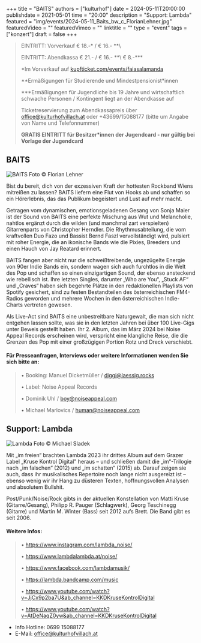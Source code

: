 +++
title = "BAITS"
authors = ["kulturhof"]
date = 2024-05-11T20:00:00
publishdate = 2021-05-01
time = "20:00"
description = "Support: Lambda"
featured = "img/events/2024-05-11_Baits_bw_c_FlorianLehner.jpg"
featuredVideo = ""
featuredVimeo = ""
linktitle = ""
type = "event"
tags = ["konzert"]
draft = false
+++

> EINTRITT: Vorverkauf € 18.-\* / € 16.- *\*\
> 
> EINTRITT: Abendkassa € 21.- / € 16.- *\*\ € 8.-\*\*\*
>
> \*Im Vorverkauf auf [kupfticket.com/events/faiasalamanda](https://kupfticket.com/events/faiasalamanda)
>
> \*\*Ermäßigungen für Studierende und Mindestpensionist\*innen
> 
> \*\*\*Ermäßigungen für Jugendliche bis 19 Jahre und wirtschaftlich schwache Personen / Kontingent liegt an der Abendkasse auf
>
> Ticketreservierung zum Abendkassapreis über office@kulturhofvillach.at oder +43699/15088177 (bitte um Angabe von Name und Telefonnummer) 
>
> **GRATIS EINTRITT für Besitzer\*innen der Jugendcard - nur gültig bei Vorlage der Jugendcard**



## BAITS

![BAITS](/img/events/2024-05-11_Baits_c_FlorainLehner.jpg)
Foto © Florian Lehner

Bist du bereit, dich von der exzessiven Kraft der hottesten Rockband Wiens mitreißen zu lassen? BAITS liefern eine Flut von Hooks ab und schaffen so ein Hörerlebnis, das das Publikum begeistert und Lust auf mehr macht.

Getragen vom dynamischen, emotionsgeladenen Gesang von Sonja Maier ist der Sound von BAITS eine perfekte Mischung aus Wut und Melancholie, nahtlos ergänzt durch die wilden (und manchmal zart verspielten) Gitarrenparts von Christopher Herndler. Die Rhythmusabteilung, die vom kraftvollen Duo Fazo und Bassist Bernd Faszl vervollständigt wird, pulsiert mit roher Energie, die an ikonische Bands wie die Pixies, Breeders und einen Hauch von Jay Reatard erinnert.

BAITS fangen aber nicht nur die schweißtreibende, ungezügelte Energie von 90er Indie Bands ein, sondern wagen sich auch furchtlos in die Welt des Pop und schaffen so einen einzigartigen Sound, der ebenso ansteckend wie rebellisch ist. Ihre letzten Singles, darunter „Who are You“, „Stuck AF“ und „Craves“ haben sich begehrte Plätze in den redaktionellen Playlists von Spotify gesichert, sind zu festen Bestandteilen des österreichischen FM4-Radios geworden und mehrere Wochen in den österreichischen Indie-Charts vertreten gewesen.

Als Live-Act sind BAITS eine unbestreitbare Naturgewalt, die man sich nicht entgehen lassen sollte, was sie in den letzten Jahren bei über 100 Live-Gigs unter Beweis gestellt haben. Ihr 2. Album, das im März 2024 bei Noise Appeal Records erscheinen wird, verspricht eine klangliche Reise, die die Grenzen des Pop mit einer großzügigen Portion Rotz und Dreck verschiebt.


#### Für Presseanfragen, Interviews oder weitere Informationen wenden Sie sich bitte an:
>
>• Booking: Manuel Dicketmüller / diggi@laessig.rocks
>
>• Label: Noise Appeal Records
>
>• Dominik Uhl / boy@noiseappeal.com
>
>• Michael Marlovics / human@noiseappeal.com

## Support: Lambda

![Lambda](/img/events/2024-05-11_Lambda_c_MichaelSladek.jpg)
Foto © Michael Sladek

Mit „im freien“ brachten Lambda 2023 ihr drittes Album auf dem Grazer Label „Kruse Kontrol Digital" heraus – und schließen damit die „im“-Trilogie nach „im falschen“ (2012) und „im schatten“ (2015) ab. Darauf zeigen sie auch, dass ihr musikalisches Repertoire noch lange nicht ausgereizt ist – ebenso wenig wir ihr Hang zu düsteren Texten, hoffnungsvollen Analysen und absolutem Bullshit.

Post/Punk/Noise/Rock gibts in der aktuellen Konstellation von Matti Kruse (Gitarre/Gesang), Philipp R. Pauger (Schlagwerk), Georg Teschinegg (Gitarre) und Martin M. Winter (Bass) seit 2012 aufs Brett. Die Band gibt es seit 2006.

#### Weitere Infos:
>
>• https://www.instagram.com/lambda_noise/ 
>
>• https://www.lambdalambda.at/noise/
>
>• https://www.facebook.com/lambdamusik/
>
>• https://lambda.bandcamp.com/music
>
>• https://www.youtube.com/watch?v=JjCx9p2ba7U&ab_channel=KKDKruseKontrolDigital
>
>• https://www.youtube.com/watch?v=AtDeNaqZ0yw&ab_channel=KKDKruseKontrolDigital


- Info Hotline: 0699 15088177 
- E-Mail: office@kulturhofvillach.at
